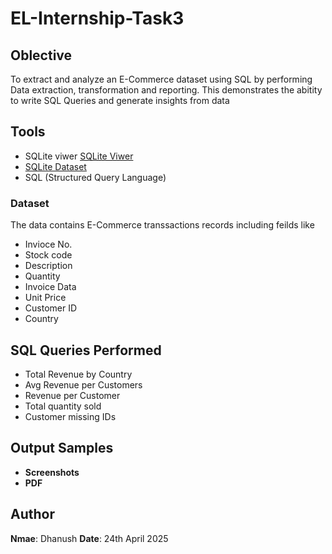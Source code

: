 # EL-Internship-Task3

## Oblective 
To extract and analyze an E-Commerce dataset using SQL by performing Data extraction, transformation and reporting. This demonstrates the abitity to write SQL Queries and generate insights from data 

## Tools 
- SQLite viwer [SQLite Viwer](https://inloop.github.io/sqlite-viewer/#)
- [SQLite Dataset](https://www.kaggle.com/datasets/carrie1/ecommerce-data/data)
- SQL (Structured Query Language)

### Dataset 
The data contains E-Commerce transsactions records including feilds like 
- Invioce No.
- Stock code
- Description
- Quantity
- Invoice Data
- Unit Price
- Customer ID
- Country

## SQL Queries Performed
- Total Revenue by Country
- Avg Revenue per Customers
- Revenue per Customer
- Total quantity sold
- Customer missing IDs

## Output Samples
- **Screenshots**
- **PDF**

## Author 
**Nmae**: Dhanush
**Date**: 24th April 2025
